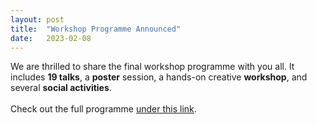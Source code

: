 ```yaml
---
layout: post
title:  "Workshop Programme Announced"
date:   2023-02-08
---
```


<p class="intro"><span class="dropcap"> W</span>e are thrilled to share the final workshop programme with you all. It includes <b>19 talks</b>, a <b>poster</b> session, a hands-on creative <b>workshop</b>, and several <b>social activities</b>.
<br>
<br>
Check out the full programme <a href='https://estml.github.io/schedule/'> under this link</a>. 
</p>
